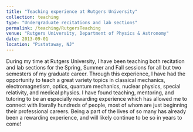 ```yaml
---
title: "Teaching experience at Rutgers University"
collection: teaching
type: "Undergraduate recitations and lab sections"
permalink: /teaching/RutgersTeaching
venue: "Rutgers University, Department of Physics & Astronomy"
date: 2013-09-01
location: "Pistataway, NJ"
---
```


During my time at Rutgers University, I have been teaching both recitation and lab sections for the Spring, Summer and Fall sessions for all but two semesters of my graduate career. Through this experience, I have had the opportunity to teach a great variety topics in classical mechanics, electromagnetism, optics, quantum mechanics, nuclear physics, special relativity, and medical physics. I have found teaching, mentoring, and tutoring to be an especially rewarding experience which has allowed me to connect with literally hundreds of people, most of whom are just beginning their professional careers. Being a part of the lives of so many has already been a rewarding experience, and will likely continue to be so in years to come! 

